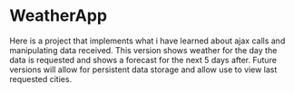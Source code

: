 # WeatherApp
Here is a project that implements what i have learned about ajax calls and manipulating data received.
This version shows weather for the day the data is requested and shows a forecast for the next 5 days after.
Future versions will allow for persistent data storage and allow use to view last requested cities.
